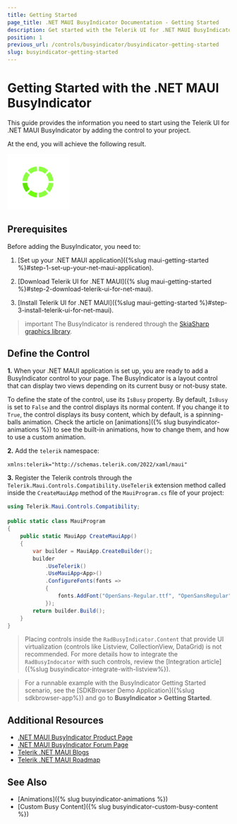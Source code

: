 ```yaml
---
title: Getting Started
page_title: .NET MAUI BusyIndicator Documentation - Getting Started
description: Get started with the Telerik UI for .NET MAUI BusyIndicator control and add the control to your .NET MAUI project
position: 1
previous_url: /controls/busyindicator/busyindicator-getting-started
slug: busyindicator-getting-started
---
```


# Getting Started with the .NET MAUI BusyIndicator

This guide provides the information you need to start using the Telerik UI for .NET MAUI BusyIndicator by adding the control to your project.

At the end, you will achieve the following result.

![BusyIndicator Getting Started](images/busyindicator-getting-started.png)

## Prerequisites

Before adding the BusyIndicator, you need to:

1. [Set up your .NET MAUI application]({%slug maui-getting-started %}#step-1-set-up-your-net-maui-application).

1. [Download Telerik UI for .NET MAUI]({% slug maui-getting-started %}#step-2-download-telerik-ui-for-net-maui).

1. [Install Telerik UI for .NET MAUI]({%slug maui-getting-started %}#step-3-install-telerik-ui-for-net-maui).

>important The BusyIndicator is rendered through the [SkiaSharp graphics library](https://skia.org/).

## Define the Control

**1.** When your .NET MAUI application is set up, you are ready to add a BusyIndicator control to your page. The BusyIndicator is a layout control that can display two views depending on its current busy or not-busy state.  

To define the state of the control, use its `IsBusy` property. By default, `IsBusy` is set to `False` and the control displays its normal content. If you change it to `True`, the control displays its busy content, which by default, is a spinning-balls animation. Check the article on [animations]({% slug busyindicator-animations %}) to see the built-in animations, how to change them, and how to use a custom animation.

<snippet id='busyindicator-getting-started-xaml' />

**2.** Add the `telerik` namespace:

```XAML
xmlns:telerik="http://schemas.telerik.com/2022/xaml/maui"
```

**3.** Register the Telerik controls through the `Telerik.Maui.Controls.Compatibility.UseTelerik` extension method called inside the `CreateMauiApp` method of the `MauiProgram.cs` file of your project:

```C#
using Telerik.Maui.Controls.Compatibility;

public static class MauiProgram
{
	public static MauiApp CreateMauiApp()
	{
		var builder = MauiApp.CreateBuilder();
		builder
			.UseTelerik()
			.UseMauiApp<App>()
			.ConfigureFonts(fonts =>
			{
				fonts.AddFont("OpenSans-Regular.ttf", "OpenSansRegular");
			});
		return builder.Build();
	}
}
```

> Placing controls inside the `RadBusyIndicator.Content` that provide UI virtualization (controls like Listview, CollectionView, DataGrid) is not recommended. For more details how to integrate the `RadBusyIndocator` with such controls, review the [Integration article]({%slug busyindicator-integrate-with-listview%}).

> For a runnable example with the BusyIndicator Getting Started scenario, see the [SDKBrowser Demo Application]({%slug sdkbrowser-app%}) and go to **BusyIndicator > Getting Started**.

## Additional Resources

- [.NET MAUI BusyIndicator Product Page](https://www.telerik.com/maui-ui/busyindicator)
- [.NET MAUI BusyIndicator Forum Page](https://www.telerik.com/forums/maui?tagId=1856)
- [Telerik .NET MAUI Blogs](https://www.telerik.com/blogs/mobile-net-maui)
- [Telerik .NET MAUI Roadmap](https://www.telerik.com/support/whats-new/maui-ui/roadmap)

## See Also

- [Animations]({% slug busyindicator-animations %})
- [Custom Busy Content]({% slug busyindicator-custom-busy-content %})
